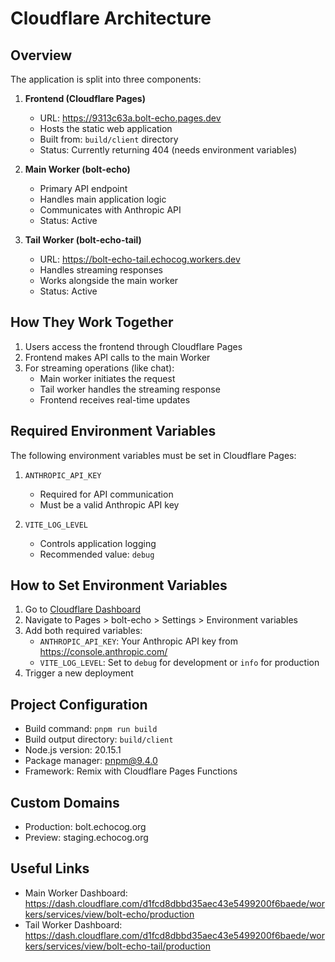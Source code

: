 # Cloudflare Architecture

## Overview
The application is split into three components:

1. **Frontend (Cloudflare Pages)**
   - URL: https://9313c63a.bolt-echo.pages.dev
   - Hosts the static web application
   - Built from: `build/client` directory
   - Status: Currently returning 404 (needs environment variables)

2. **Main Worker (bolt-echo)**
   - Primary API endpoint
   - Handles main application logic
   - Communicates with Anthropic API
   - Status: Active

3. **Tail Worker (bolt-echo-tail)**
   - URL: https://bolt-echo-tail.echocog.workers.dev
   - Handles streaming responses
   - Works alongside the main worker
   - Status: Active

## How They Work Together
1. Users access the frontend through Cloudflare Pages
2. Frontend makes API calls to the main Worker
3. For streaming operations (like chat):
   - Main worker initiates the request
   - Tail worker handles the streaming response
   - Frontend receives real-time updates

## Required Environment Variables
The following environment variables must be set in Cloudflare Pages:

1. `ANTHROPIC_API_KEY`
   - Required for API communication
   - Must be a valid Anthropic API key

2. `VITE_LOG_LEVEL`
   - Controls application logging
   - Recommended value: `debug`

## How to Set Environment Variables
1. Go to [Cloudflare Dashboard](https://dash.cloudflare.com)
2. Navigate to Pages > bolt-echo > Settings > Environment variables
3. Add both required variables:
   - `ANTHROPIC_API_KEY`: Your Anthropic API key from https://console.anthropic.com/
   - `VITE_LOG_LEVEL`: Set to `debug` for development or `info` for production
4. Trigger a new deployment

## Project Configuration
- Build command: `pnpm run build`
- Build output directory: `build/client`
- Node.js version: 20.15.1
- Package manager: pnpm@9.4.0
- Framework: Remix with Cloudflare Pages Functions

## Custom Domains
- Production: bolt.echocog.org
- Preview: staging.echocog.org

## Useful Links
- Main Worker Dashboard: https://dash.cloudflare.com/d1fcd8dbbd35aec43e5499200f6baede/workers/services/view/bolt-echo/production
- Tail Worker Dashboard: https://dash.cloudflare.com/d1fcd8dbbd35aec43e5499200f6baede/workers/services/view/bolt-echo-tail/production
